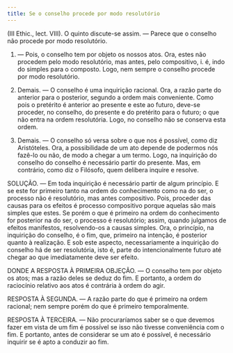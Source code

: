 ```yaml
---
title: Se o conselho procede por modo resolutório
---
```


(III Ethic., lect. VIII).
  O quinto discute-se assim. ― Parece que o conselho não procede por modo resolutório.  

1. ― Pois, o conselho tem por objeto os nossos atos. Ora, estes não procedem pelo modo resolutório, mas antes, pelo compositivo, i. é, indo do simples para o composto. Logo, nem sempre o conselho procede por modo resolutório.  

2. Demais. ― O conselho é uma inquirição racional. Ora, a razão parte do anterior para o posterior, segundo a ordem mais conveniente. Como pois o pretérito é anterior ao presente e este ao futuro, deve-se proceder, no conselho, do presente e do pretérito para o futuro; o que não entra na ordem resolutória. Logo, no conselho não se conserva esta ordem.  

3. Demais. ― O conselho só versa sobre o que nos é possível, como diz Aristóteles. Ora, a possibilidade de um ato depende de podermos nós fazê-lo ou não, de modo a chegar a um termo. Logo, na inquirição do conselho do conselho é necessário partir do presente.  Mas, em contrário, como diz o Filósofo, quem delibera inquire e resolve.  

SOLUÇÃO. ― Em toda inquirição é necessário partir de algum princípio. E se este for primeiro tanto na ordem do conhecimento como na do ser, o processo não é resolutório, mas antes compositivo. Pois, proceder das causas para os efeitos é processo compositivo porque aquelas são mais simples que estes. Se porém o que é primeiro na ordem do conhecimento for posterior na do ser, o processo é resolutório; assim, quando julgamos de efeitos manifestos, resolvendo-os a causas simples. Ora, o princípio, na inquirição do conselho, é o fim, que, primeiro na intenção, é posterior quanto à realização. E sob este aspecto, necessariamente a inquirição do conselho há de ser resolutória, isto é, parte do intencionalmente futuro até chegar ao que imediatamente deve ser efeito.  

DONDE A RESPOSTA À PRIMEIRA OBJEÇÃO. — O conselho tem por objeto os atos; mas a razão deles se deduz do fim. E portanto, a ordem do raciocínio relativo aos atos é contrária à ordem do agir.  

RESPOSTA À SEGUNDA. ― A razão parte do que é primeiro na ordem racional; nem sempre porém do que é primeiro temporalmente.  

RESPOSTA À TERCEIRA. ― Não procuraríamos saber se o que devemos fazer em vista de um fim é possível se isso não tivesse conveniência com o fim. E portanto, antes de considerar se um ato é possível, é necessário inquirir se é apto a conduzir ao fim.